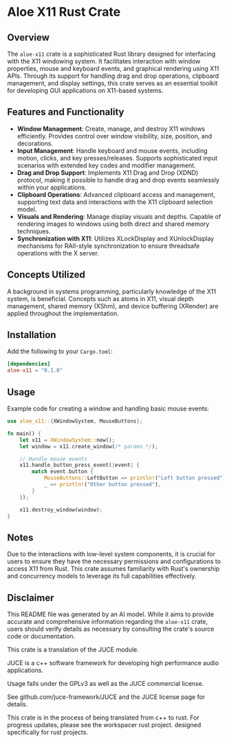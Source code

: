# Aloe X11 Rust Crate

## Overview
The `aloe-x11` crate is a sophisticated Rust library designed for interfacing with the X11 windowing system. It facilitates interaction with window properties, mouse and keyboard events, and graphical rendering using X11 APIs. Through its support for handling drag and drop operations, clipboard management, and display settings, this crate serves as an essential toolkit for developing GUI applications on X11-based systems.

## Features and Functionality
- **Window Management**: Create, manage, and destroy X11 windows efficiently. Provides control over window visibility, size, position, and decorations.
- **Input Management**: Handle keyboard and mouse events, including motion, clicks, and key presses/releases. Supports sophisticated input scenarios with extended key codes and modifier management.
- **Drag and Drop Support**: Implements X11 Drag and Drop (XDND) protocol, making it possible to handle drag and drop events seamlessly within your applications.
- **Clipboard Operations**: Advanced clipboard access and management, supporting text data and interactions with the X11 clipboard selection model.
- **Visuals and Rendering**: Manage display visuals and depths. Capable of rendering images to windows using both direct and shared memory techniques.
- **Synchronization with X11**: Utilizes XLockDisplay and XUnlockDisplay mechanisms for RAII-style synchronization to ensure threadsafe operations with the X server.

## Concepts Utilized
A background in systems programming, particularly knowledge of the X11 system, is beneficial. Concepts such as atoms in X11, visual depth management, shared memory (XShm), and device buffering (XRender) are applied throughout the implementation.

## Installation
Add the following to your `Cargo.toml`:
```toml
[dependencies]
aloe-x11 = "0.1.0"
```

## Usage
Example code for creating a window and handling basic mouse events:
```rust
use aloe_x11::{XWindowSystem, MouseButtons};

fn main() {
    let x11 = XWindowSystem::new();
    let window = x11.create_window(/* params */);

    // Handle mouse events
    x11.handle_button_press_event(|event| {
        match event.button {
            MouseButtons::LeftButton => println!("Left button pressed"),
            _ => println!("Other button pressed"),
        }
    });

    x11.destroy_window(window);
}
```

## Notes
Due to the interactions with low-level system components, it is crucial for users to ensure they have the necessary permissions and configurations to access X11 from Rust. This crate assumes familiarity with Rust's ownership and concurrency models to leverage its full capabilities effectively.

## Disclaimer
This README file was generated by an AI model. While it aims to provide accurate and comprehensive information regarding the `aloe-x11` crate, users should verify details as necessary by consulting the crate's source code or documentation.


This crate is a translation of the JUCE module.

JUCE is a c++ software framework for developing high performance audio applications.

Usage falls under the GPLv3 as well as the JUCE commercial license.

See github.com/juce-framework/JUCE and the JUCE license page for details.

This crate is in the process of being translated from c++ to rust. For progress updates, please see the workspacer rust project. designed specifically for rust projects.
